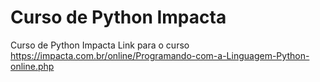 # Curso de Python Impacta
Curso de Python Impacta
Link para o curso https://impacta.com.br/online/Programando-com-a-Linguagem-Python-online.php
